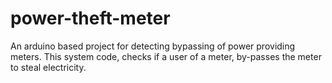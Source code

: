 # power-theft-meter
An arduino based project for detecting bypassing of power providing meters. This system code, checks if a user of a meter, by-passes the meter to steal electricity.
